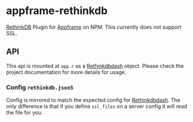 # appframe-rethinkdb
[RethinkDB](http://rethinkdb.com/) Plugin for [Appframe](https://github.com/nodecraft/appframe.js) on NPM. This currently does not support SSL.

## API
This api is mounted at `app.r` as a [Rethinkdbdash](https://github.com/neumino/rethinkdbdash) object. Please check the project documentation for more details for usage.

### Config `rethinkdb.json5`
Config is mirrored to match the expected config for [Rethinkdbdash](https://github.com/neumino/rethinkdbdash). The only difference is that if you define `ssl_files` on a server config it will read the file for you.
